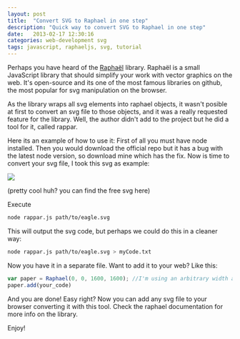 ```yaml
---
layout: post
title:  "Convert SVG to Raphael in one step"
description: "Quick way to convert SVG to Raphael in one step"
date:   2013-02-17 12:30:16
categories: web-development svg
tags: javascript, raphaeljs, svg, tutorial
---
```


Perhaps you have heard of the [Raphaël](raphaeljs.com) library. Raphaël is a small JavaScript library that should simplify your work with vector graphics on the web. It's open-source and its one of the most famous libraries on github, the most popular for svg manipulation on the browser.

As the library wraps all svg elements into raphael objects, it wasn't posible at first to convert an svg file to those objects, and it was a really requested feature for the library.
Well, the author didn't add to the project but he did a tool for it, called rappar.

Here its an example of how to use it:
First of all you must have node installed.
Then you would download the official repo but it has a bug with the latest node version, so download mine which has the fix.
Now is time to convert your svg file, I took this svg as example:

<img src="/blog/images/eagle.jpg"/>

(pretty cool huh? you can find the free svg here)

Execute
```bash
node rappar.js path/to/eagle.svg
```

This will output the svg code, but perhaps we could do this in a cleaner way:

```bash
node rappar.js path/to/eagle.svg > myCode.txt
```

Now you have it in a separate file. Want to add it to your web? Like this:

```javascript
var paper = Raphael(0, 0, 1600, 1600); //I'm using an arbitrary width and height
paper.add(your_code)
```

And you are done! Easy right? Now you can add any svg file to your browser converting it with this tool. Check the raphael documentation for more info on the library.

Enjoy!